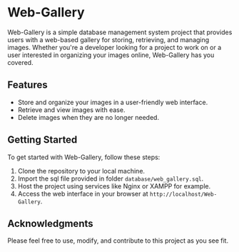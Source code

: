 # Web-Gallery

Web-Gallery is a simple database management system project that provides users with a web-based gallery for storing, retrieving, and managing images. Whether you're a developer looking for a project to work on or a user interested in organizing your images online, Web-Gallery has you covered.

## Features

- Store and organize your images in a user-friendly web interface.
- Retrieve and view images with ease.
- Delete images when they are no longer needed.

## Getting Started

To get started with Web-Gallery, follow these steps:

1. Clone the repository to your local machine.
2. Import the sql file provided in folder `database/web_gallery.sql`.
3. Host the project using services like Nginx or XAMPP for example.
4. Access the web interface in your browser at `http://localhost/Web-Gallery`.

## Acknowledgments

Please feel free to use, modify, and contribute to this project as you see fit.
